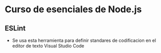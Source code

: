 # Curso de esenciales de Node.js

## ESLint

* Se usa esta herramienta para definir standares de codificacion en el editor de texto Visual Studio Code